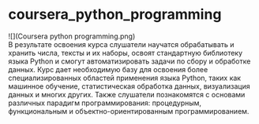 # coursera_python_programming

![](Coursera python programming.png)  
В результате освоения курса слушатели научатся обрабатывать и хранить числа, тексты и их наборы, освоят стандартную библиотеку языка Python и смогут автоматизировать задачи по сбору и обработке данных. Курс дает необходимую базу для освоения более специализированных областей применения языка Python, таких как машинное обучение, статистическая обработка данных, визуализация данных и многих других. Также слушатели познакомятся с основами различных парадигм программирования: процедурным, функциональным и объектно-ориентированным программированием.
